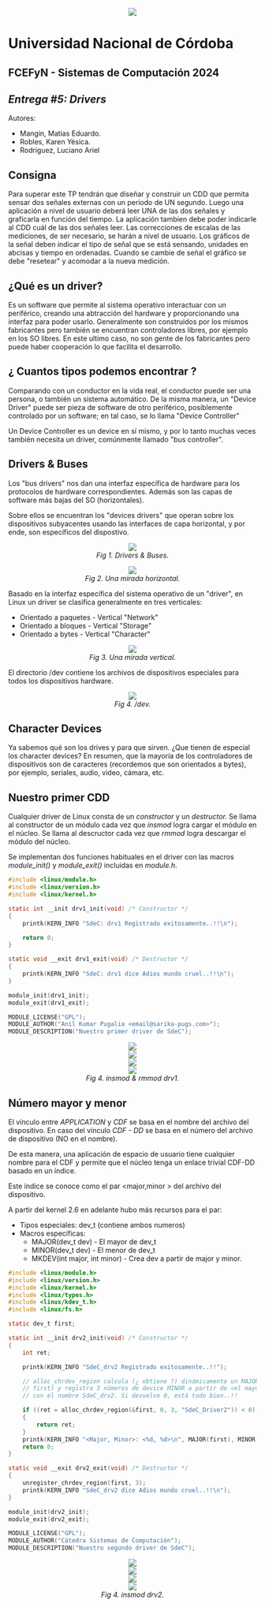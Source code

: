 <p align="center">
  <img src="../entrega%202/img/portada.png"><br>
</p>

# Universidad Nacional de Córdoba
## FCEFyN - Sistemas de Computación 2024
## _Entrega #5: Drivers_

Autores:
- Mangin, Matias Eduardo.
- Robles, Karen Yésica.
- Rodriguez, Luciano Ariel


## Consigna

Para superar este TP tendrán que diseñar y construir un CDD que permita sensar dos señales externas con un periodo de UN segundo. Luego una aplicación a nivel de usuario deberá leer UNA de las dos señales y graficarla en función del tiempo. La aplicación tambien debe poder indicarle al CDD cuál de las dos señales leer. Las correcciones de escalas de las mediciones, de ser necesario, se harán a nivel de usuario. Los gráficos de la señal deben indicar el tipo de señal que se
está sensando, unidades en abcisas y tiempo en ordenadas. Cuando se cambie de señal el gráfico se debe "resetear" y acomodar a la nueva medición.

## ¿Qué es un driver?
Es un software que permite al sistema operativo interactuar con un periférico, creando una abtracción del hardware y proporcionando una interfaz para poder usarlo. Generalmente son construidos por los mismos fabricantes pero también se encuentran controladores libres, por ejemplo en los SO libres. En este ultimo caso, no son gente de los fabricantes pero puede haber cooperación lo que facilita el desarrollo.

## ¿ Cuantos tipos podemos encontrar ?
Comparando con un conductor en la vida real, el conductor puede ser una persona, o también un sistema automático. De la misma manera, un "Device Driver" puede ser pieza de software de otro periférico, posiblemente controlado por un software; en tal caso, se lo llama "Device Controller"

Un Device Controller es un device en sí mismo, y por lo tanto muchas veces también necesita un driver, comúnmente llamado "bus controller".

## Drivers & Buses
Los "bus drivers" nos dan una interfaz específica de hardware para los protocolos de hardware correspondientes. Además son las capas de software más bajas del SO (horizontales).

Sobre ellos se encuentran los "devices drivers" que operan sobre los dispositivos subyacentes usando las interfaces de capa horizontal, y por ende, son específicos del dispostivo.

<p align="center">
  <img src="./img/graph1.png"><br>
  <em>Fig 1. Drivers & Buses.</em>
</p>

<p align="center">
  <img src="./img/graph2.png"><br>
  <em>Fig 2. Una mirada horizontal.</em>
</p>

Basado en la interfaz específica del sistema operativo de un "driver", en Linux un driver se clasifica generalmente en tres verticales:
- Orientado a paquetes - Vertical "Network"
- Orientado a bloques - Vertical "Storage"
- Orientado a bytes - Vertical "Character"

<p align="center">
  <img src="./img/graph3.png"><br>
  <em>Fig 3. Una mirada vertical.</em>
</p>

El directorio /dev contiene los archivos de dispositivos especiales para todos los dispositivos hardware.

<p align="center">
  <img src="./img/barra-dev.png"><br>
  <em>Fig 4. /dev.</em>
</p>


## Character Devices

Ya sabemos qué son los drives y para que sirven. ¿Que tienen de especial los character devices? En resumen, que la mayoría de los controladores de dispositivos son de caracteres (recordemos que son orientados a bytes), por ejemplo, seriales, audio, video, cámara, etc.

## Nuestro primer CDD
Cualquier driver de Linux consta de un _constructor_ y un _destructor._
Se llama al constructor de un módulo cada vez que _insmod_ logra cargar el módulo en el núcleo. Se llama al descructor cada vez que _rmmod_ logra descargar el módulo del núcleo.

Se implementan dos funciones habituales en el driver con las macros _module_init()_ y _module_exit()_ incluidas en _module.h_.

```c
#include <linux/module.h>
#include <linux/version.h>
#include <linux/kernel.h>

static int __init drv1_init(void) /* Constructor */
{
    printk(KERN_INFO "SdeC: drv1 Registrado exitosamente..!!\n");

    return 0;
}

static void __exit drv1_exit(void) /* Destructor */
{
    printk(KERN_INFO "SdeC: drv1 dice Adios mundo cruel..!!\n");
}

module_init(drv1_init);
module_exit(drv1_exit);

MODULE_LICENSE("GPL");
MODULE_AUTHOR("Anil Kumar Pugalia <email@sarika-pugs.com>");
MODULE_DESCRIPTION("Nuestro primer driver de SdeC");
```
<p align="center">
  <img src="./img/makeinsmoddrv1.png"><br>
  <img src="./img/dmesgdrv1.png"><br>
  <img src="./img/dmesgdrv1.png"><br>
  <img src="./img/rmmoddrv1.png"><br>
  <em>Fig 4. insmod & rmmod drv1.</em>
</p>

## Número mayor y menor
El vínculo entre _APPLICATION_ y _CDF_ se basa en el nombre del archivo del dispositivo. En caso del vínculo _CDF - DD_ se basa en el número del archivo de dispositivo (NO en el nombre).

De esta manera, una aplicación de espacio de usuario tiene cualquier nombre para el CDF y permite que el núcleo tenga un enlace trivial CDF-DD basado en un índice.

Este índice se conoce como el par <major,minor > del archivo del dispositivo. 

A partir del kernel 2.6 en adelante hubo más recursos para el par:
- Tipos especiales: dev_t (contiene ambos numeros)
- Macros específicas:
  - MAJOR(dev_t dev) - El mayor de dev_t
  - MINOR(dev_t dev) - El menor de dev_t
  - MKDEV(int major, int minor) - Crea dev a partir de major y minor.

```c
#include <linux/module.h>
#include <linux/version.h>
#include <linux/kernel.h>
#include <linux/types.h>
#include <linux/kdev_t.h>
#include <linux/fs.h>

static dev_t first; 

static int __init drv2_init(void) /* Constructor */
{
    int ret;

    printk(KERN_INFO "SdeC_drv2 Registrado exitosamente..!!");

    // alloc_chrdev_region calcula (¿ obtiene ?) dinámicamente un MAJOR libre (se devuelve en 
    // first) y registra 3 números de device MINOR a partir de <el mayor libre, primer menor>, 
    // con el nombre SdeC_drv2. Si devuelve 0, está todo bien..!!

    if ((ret = alloc_chrdev_region(&first, 0, 3, "SdeC_Driver2")) < 0)
    {
        return ret;
    }
    printk(KERN_INFO "<Major, Minor>: <%d, %d>\n", MAJOR(first), MINOR(first));
    return 0;
}

static void __exit drv2_exit(void) /* Destructor */
{
    unregister_chrdev_region(first, 3);
    printk(KERN_INFO "SdeC_drv2 dice Adios mundo cruel..!!\n");
}

module_init(drv2_init);
module_exit(drv2_exit);

MODULE_LICENSE("GPL");
MODULE_AUTHOR("Cátedra Sistemas de Computación");
MODULE_DESCRIPTION("Nuestro segundo driver de SdeC");
```

<p align="center">
  <img src="./img/insmoddrv2.png"><br>
  <img src="./img/majorminor.png"><br>
  <img src="./img/devdrv2.png"><br>
  <img src="./img/catdev.png"><br>
  <em>Fig 4. insmod drv2.</em>
</p>